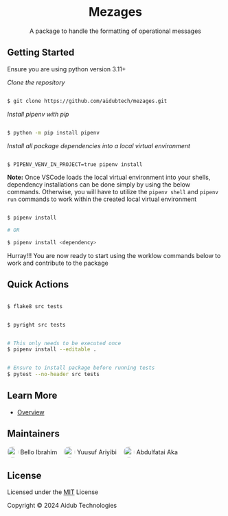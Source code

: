<h1 align="center">Mezages</h1>
<p align="center">A package to handle the formatting of operational messages</p>

## Getting Started

Ensure you are using python version 3.11+

*Clone the repository*

```bash

$ git clone https://github.com/aidubtech/mezages.git

```

*Install pipenv with pip*

```bash

$ python -m pip install pipenv

```

*Install all package dependencies into a local virtual environment*

```bash

$ PIPENV_VENV_IN_PROJECT=true pipenv install

```

**Note:** Once VSCode loads the local virtual environment into your shells, dependency installations can be done simply by using the below commands. Otherwise, you will have to utilize the `pipenv shell` and `pipenv run` commands to work within the created local virtual environment

```bash

$ pipenv install

# OR

$ pipenv install <dependency>

```
Hurray!!! You are now ready to start using the worklow commands below to work and contribute to the package

## Quick Actions

```bash

$ flake8 src tests

```

```bash

$ pyright src tests

```

``` bash

# This only needs to be executed once
$ pipenv install --editable .

```

```bash

# Ensure to install package before running tests
$ pytest --no-header src tests

```

## Learn More

* [Overview](docs/overview.md)

## Maintainers

<div style="display: flex; align-items: center; column-gap: 1rem">
    <div style="display: flex; align-items: center">
        <img src="https://github.com/belloibrahv.png" alt="avatar" style="width: 1.6rem; height: 1.6rem; border-radius: 50%" />
        <span style="margin-left: 0.3rem">Bello Ibrahim</span>
    </div>
    <div style="display: flex; align-items: center">
        <img src="https://github.com/yuusuf4real.png" alt="avatar" style="width: 1.6rem; height: 1.6rem; border-radius: 50%" />
        <span style="margin-left: 0.3rem">Yuusuf Ariyibi</span>
    </div>
    <div style="display: flex; align-items: center">
        <img src="https://github.com/abdulfataiaka.png" alt="avatar" style="width: 1.6rem; height: 1.6rem; border-radius: 50%" />
        <span style="margin-left: 0.3rem">Abdulfatai Aka</span>
    </div>
</div>

## License

Licensed under the [MIT](LICENSE) License

Copyright © 2024 Aidub Technologies
